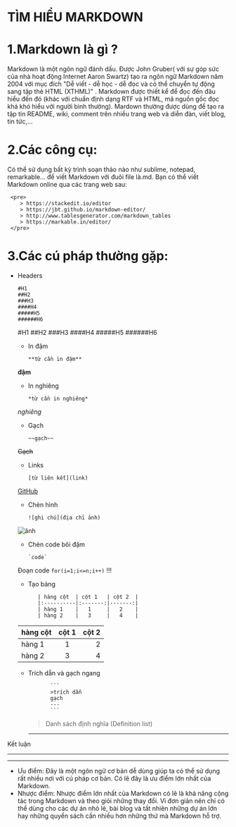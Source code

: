 # **TÌM HIỂU MARKDOWN**
# 1.Markdown là gì ?
   Markdown là một ngôn ngữ đánh dấu. Được John Gruber( với sự góp sức của nhà hoạt động Internet Aaron Swartz) tạo ra ngôn ngữ Markdown   năm 2004 với mục đích "Dễ viết - dễ học - dễ đọc và có thể chuyển tự động sang tập thẻ HTML (XTHML)" . Markdown được thiết kể để đọc đến đâu hiểu đến đó (khác với chuẩn định dạng RTF và HTML, mã nguồn gốc đọc khá khó hiểu với người bình thường).
				Mardown thường được dùng để tạo ra tập tin README, wiki, comment trên nhiều trang web và diễn đàn, viết blog, tin tức,...
				
# 2.Các công cụ:		
   Có thể sử dụng bất kỳ trình soạn thảo nào như sublime, notepad, remarkable... để viết Markdown với đuôi file là.md. Bạn có thể viết Markdown online qua các trang web sau:
		
	 <pre>
		> https://stackedit.io/editor
		> https://jbt.github.io/markdown-editor/
		> http://www.tablesgenerator.com/markdown_tables
		> https://markable.in/editor/
	 </pre>

# 3.Các cú pháp thường gặp:

 - Headers
 
   ```
   #H1
   ##H2
   ###H3
   ####H4
   #####H5
   ######H6
   ```

	#H1
	##H2
	###H3
	####H4
	#####H5
	######H6

  
   - In đậm
	 
        ```
        **từ cần in đậm**
        ```
   **đậm**
   
   - In nghiêng
	 
       ```
       *từ cần in nghiêng*
       ```
   *nghiêng*
   
   - Gạch
	 
        ```
        ~~gạch~~
        ```
   ~~Gạch~~
   
   - Links
	 
        ```
        [từ liên kết](link)
        ```
   [GitHub](https://github.com)
   
   - Chèn hình
	 
        ```
        ![ghi chú](địa chỉ ảnh)
        ```
    ![ảnh](http://file.chiase360.com/hinh/2014/4/hinh-anh-ngo-nghinh-1.jpg)
    
   - Chèn code bôi đậm
	 
        ```
        `code`
        ```
    Đoạn code  `for(i=1;i<=n;i++)`  !!!
    
   - Tạo bảng
	 
			| hàng cột  | cột 1   | cột 2  |
			|:----------|:-------:|-------:|
			| hàng 1    |   1     |   2    |
			| hàng 2    |   3     |   4    |

	 
   
	| hàng cột  | cột 1   | cột 2  |
	|:----------|:-------:|-------:|
	| hàng 1    |   1     |   2    |
	| hàng 2    |   3     |   4    |

   - Trích dẫn và gạch ngang
	      
				```
				>trích dẫn
				gạch
				---
				```
			
	 > Danh sách định nghĩa (Definition list) 
		
	 - - -
	 
Kết luận
- - -
* * *

- Ưu điểm:
Đây là một ngôn ngữ cơ bản dễ dùng giúp ta có thể sử dụng rất nhiều nơi với cú pháp cơ bản. Có lẽ đây là ưu điểm lớn nhất của Markdown.
- Nhược điểm:
Nhược điểm lớn nhất của Markdown có lẽ là khả năng cộng tác trong Markdown và theo giỏi những thay đổi. Vì đơn giản nên chỉ có thể dùng cho các dự án nhỏ lẻ, bài blog và tất nhiên những dự án lớn hay những quyển sách cần nhiều hơn những thứ mà Markdown hỗ trợ.


   
    


